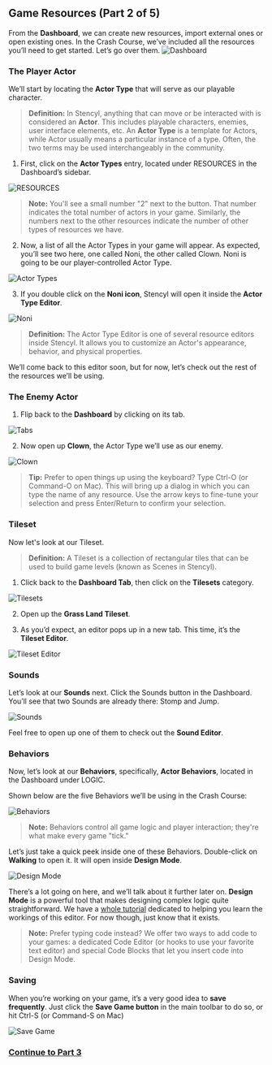 ## Game Resources (Part 2 of 5)

From the **Dashboard**, we can create new resources, import external ones or open existing ones. In the Crash Course, we’ve included all the resources you’ll need to get started. Let’s go over them.
![Dashboard](https://raw.githubusercontent.com/Stencyl/stencylpedia/master/crash-course-1/images/crash-course-5.png)

### The Player Actor
We’ll start by locating the **Actor Type** that will serve as our playable character.

> **Definition:** In Stencyl, anything that can move or be interacted with is considered an **Actor**. This includes playable characters, enemies, user interface elements, etc. An **Actor Type** is a template for Actors, while Actor usually means a particular instance of a type. Often, the two terms may be used interchangeably in the community.

1. First, click on the **Actor Types** entry, located under RESOURCES in the Dashboard’s sidebar.

  ![RESOURCES](https://raw.githubusercontent.com/Stencyl/stencylpedia/master/crash-course-1/images/crash-course-6.png)

  > **Note:** You'll see a small number "2" next to the button. That number indicates the total number of actors in your game. Similarly, the numbers next to the other resources indicate the number of other types of resources we have.

2. Now, a list of all the Actor Types in your game will appear. As expected, you’ll see two here, one called Noni, the other called Clown. Noni is going to be our player-controlled Actor Type.

  ![Actor Types](https://raw.githubusercontent.com/Stencyl/stencylpedia/master/crash-course-1/images/crash-course-7.png)

3. If you double click on the **Noni icon**, Stencyl will open it inside the **Actor Type Editor**.

  ![Noni](https://raw.githubusercontent.com/Stencyl/stencylpedia/master/crash-course-1/images/crash-course-8.png)

  > **Definition:** The Actor Type Editor is one of several resource editors inside Stencyl. It allows you to customize an Actor's appearance, behavior, and physical properties.

We’ll come back to this editor soon, but for now, let’s check out the rest of the resources we’ll be using.

### The Enemy Actor

1. Flip back to the **Dashboard** by clicking on its tab.

  ![Tabs](https://raw.githubusercontent.com/Stencyl/stencylpedia/master/crash-course-1/images/crash-course-9.png)

2. Now open up **Clown**, the Actor Type we’ll use as our enemy.

  ![Clown](https://raw.githubusercontent.com/Stencyl/stencylpedia/master/crash-course-1/images/crash-course-10.png)

  > **Tip:** Prefer to open things up using the keyboard? Type Ctrl-O (or Command-O on Mac). This will bring up a dialog in which you can type the name of any resource. Use the arrow keys to fine-tune your selection and press Enter/Return to confirm your selection.

### Tileset
Now let's look at our Tileset.

> **Definition:** A Tileset is a collection of rectangular tiles that can be used to build game levels (known as Scenes in Stencyl).

1. Click back to the **Dashboard Tab**, then click on the **Tilesets** category.

  ![Tilesets](https://raw.githubusercontent.com/Stencyl/stencylpedia/master/crash-course-1/images/crash-course-11.png)

2. Open up the **Grass Land Tileset**.

3. As you’d expect, an editor pops up in a new tab. This time, it’s the **Tileset Editor**.

  ![Tileset Editor](https://raw.githubusercontent.com/Stencyl/stencylpedia/master/crash-course-1/images/crash-course-12.png)

### Sounds
Let’s look at our **Sounds** next. Click the Sounds button in the Dashboard. You’ll see that two Sounds are already there: Stomp and Jump.

![Sounds](https://raw.githubusercontent.com/Stencyl/stencylpedia/master/crash-course-1/images/crash-course-13.png)

Feel free to open up one of them to check out the **Sound Editor**.

### Behaviors
Now, let’s look at our **Behaviors**, specifically, **Actor Behaviors**, located in the Dashboard under LOGIC.

Shown below are the five Behaviors we’ll be using in the Crash Course:

![Behaviors](https://raw.githubusercontent.com/Stencyl/stencylpedia/master/crash-course-1/images/crash-course-14.png)

> **Note:** Behaviors control all game logic and player interaction; they're what make every game "tick."

Let’s just take a quick peek inside one of these Behaviors. Double-click on **Walking** to open it. It will open inside **Design Mode**. 

![Design Mode](https://raw.githubusercontent.com/Stencyl/stencylpedia/master/crash-course-1/images/crash-course-15.png)

There’s a lot going on here, and we’ll talk about it further later on. **Design Mode** is a powerful tool that makes designing complex logic quite straightforward. We have a [whole tutorial](http://www.stencyl.com/help/view/working-with-behaviors/) dedicated to helping you learn the workings of this editor. For now though, just know that it exists.

> **Note:** Prefer typing code instead? We offer two ways to add code to your games: a dedicated Code Editor (or hooks to use your favorite text editor) and special Code Blocks that let you insert code into Design Mode.

### Saving
When you’re working on your game, it’s a very good idea to **save frequently**. Just click the **Save Game button** in the main toolbar to do so, or hit Ctrl-S (or Command-S on Mac)

![Save Game](https://raw.githubusercontent.com/Stencyl/stencylpedia/master/crash-course-1/images/crash-course-16.png)

### [Continue to Part 3](http://www.stencyl.com/help/viewArticle/145/)
